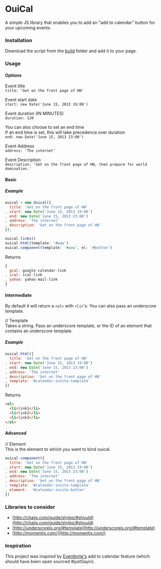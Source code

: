 # OuiCal

A simple JS library that enables you to add an "add to calendar" button for your upcoming events.

### Installation

Download the script from the [build](build) folder and add it to your page.

### Usage

#### Options
Event title    
`title: 'Get on the front page of HN'`

Event start date    
`start: new Date('June 15, 2013 19:00')`

Event duration (IN MINUTES)    
`duration: 120`

You can also choose to set an end time    
If an end time is set, this will take precedence over duration    
`end: new Date('June 15, 2013 23:00')`

Event Address    
`address: 'The internet'`

Event Description    
`description: 'Get on the front page of HN, then prepare for world domination.'`


#### Basic

##### Example

```js
ouical = new Ouical({
  title: 'Get on the front page of HN'
, start: new Date('June 15, 2013 19:00')
, end: new Date('June 15, 2013 23:00')
, address: 'The internet'
, description: 'Get on the front page of HN'
});

ouical.links()
ouical.html(template: '#wow')
ouical.component(template: '#wow', el: '#button')

```

Returns    
```js
{
  gcal: google-calendar-link
, ical: ical-link
, yahoo: yahoo-mail-link
}
```


#### Intermediate

By default it will return a `<ul>` with `<li>`'s. You can also pass an underscore template.

// Template    
Takes a string. Pass an underscore template, or the ID of an element that contains an underscore template.

##### Example

```js
ouical.html({
  title: 'Get on the front page of HN'
, start: new Date('June 15, 2013 19:00')
, end: new Date('June 15, 2013 23:00')
, address: 'The internet'
, description: 'Get on the front page of HN'
, template: '#calendar-invite-template'
})
```

Returns    
```html
<ul>
  <li>link1</li>
  <li>link2</li>
  <li>link3</li>
</ul>
```

#### Advanced

// Element    
This is the element to which you want to bind ouical.

```js
ouical.component({
  title: 'Get on the front page of HN'
, start: new Date('June 15, 2013 19:00')
, end: new Date('June 15, 2013 23:00')
, address: 'The internet'
, description: 'Get on the front page of HN'
, template: '#calendar-invite-template'
, element:  '#calendar-invite-button'
})
```

### Libraries to consider

- [http://chaijs.com/guide/styles/#should](http://chaijs.com/guide/styles/#should)
- [http://underscorejs.org/#template](http://underscorejs.org/#template)
- [http://momentjs.com/](http://momentjs.com/)


### Inspiration

This project was inspired by [Eventbrite's](http://www.eventbrite.com/) add to calendar feature (which should have been open sourced #justSayin).

